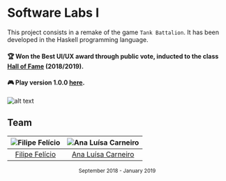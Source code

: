 # Software Labs I

This project consists in a remake of the game `Tank Battalion`. It has been developed in the
Haskell programming language.
    
#### :trophy: Won the Best UI/UX award through public vote, inducted to the class [Hall of Fame][hof] (2018/2019).
#### :video_game: Play version 1.0.0 [here][hof_game].

[hof]: https://haslab.github.io/Teaching/LI1/
[hof_game]: https://haslab.github.io/Teaching/LI1/1819_web/2018li1g159/web/2018li1g159/Tarefa5_2018li1g159.jsexe/run.html


![alt text](https://github.com/feliciofilipe/university/1st/LI1/screenshots/0.png "Screenshot")


## Team

![Filipe Felício][filipe-pic] | ![Ana Luísa Carneiro][luisa-pic] |
:---: | :---: |
[Filipe Felício][filipe] | [Ana Luísa Carneiro][luisa] |

[filipe]: https://github.com/feliciofilipe
[filipe-pic]: https://github.com/feliciofilipe.png?size=120
[luisa]: https://github.com/Analucar
[luisa-pic]: https://github.com/Analucar

<div align="center">
  <sub>September 2018 - January 2019</sub>
</div>

